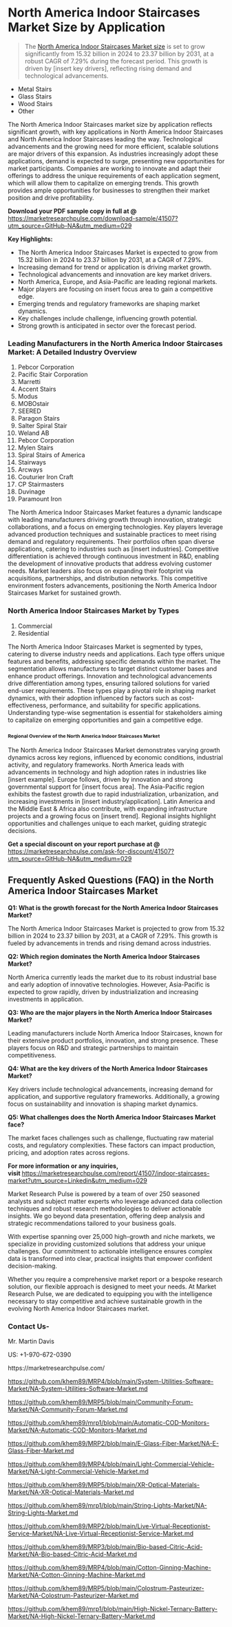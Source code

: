 <h1>North America Indoor Staircases Market&nbsp;Size by Application</h1><blockquote><p>The <a href="https://marketresearchpulse.com/download-sample/41507?utm_source=GitHub-NA&amp;utm_medium=029">North America Indoor Staircases Market size</a> is set to grow significantly from 15.32 billion in 2024 to 23.37 billion by 2031, at a robust CAGR of 7.29% during the forecast period. This growth is driven by [insert key drivers], reflecting rising demand and technological advancements.</p></blockquote><ul><li>Metal Stairs <li> Glass Stairs <li> Wood Stairs <li> Other</li></ul><p>The North America Indoor Staircases market size by application reflects significant growth, with key applications in North America Indoor Staircases and North America Indoor Staircases leading the way. Technological advancements and the growing need for more efficient, scalable solutions are major drivers of this expansion. As industries increasingly adopt these applications, demand is expected to surge, presenting new opportunities for market participants. Companies are working to innovate and adapt their offerings to address the unique requirements of each application segment, which will allow them to capitalize on emerging trends. This growth provides ample opportunities for businesses to strengthen their market position and drive profitability.</p><p><strong>Download your PDF sample copy in full at @ </strong><a href="https://marketresearchpulse.com/download-sample/41507?utm_source=GitHub-NA&amp;utm_medium=029">https://marketresearchpulse.com/download-sample/41507?utm_source=GitHub-NA&amp;utm_medium=029</a></p><p><strong>Key Highlights: </strong></p><ul><li>The North America Indoor Staircases Market is expected to grow from 15.32 billion in 2024 to 23.37 billion by 2031, at a CAGR of 7.29%.</li><li>Increasing demand for trend or application is driving market growth.</li><li>Technological advancements and innovation are key market drivers.</li><li>North America, Europe, and Asia-Pacific are leading regional markets.</li><li>Major players are focusing on insert focus area to gain a competitive edge.</li><li>Emerging trends and regulatory frameworks are shaping market dynamics.</li><li>Key challenges include challenge, influencing growth potential.</li><li>Strong growth is anticipated in sector over the forecast period.</li></ul><h3>Leading Manufacturers in the North America Indoor Staircases Market: A Detailed Industry Overview</h3><ol><li>Pebcor Corporation</li><li>Pacific Stair Corporation</li><li>Marretti</li><li>Accent Stairs</li><li>Modus</li><li>MOBOstair</li><li>SEERED</li><li>Paragon Stairs</li><li>Salter Spiral Stair</li><li>Weland AB</li><li>Pebcor Corporation</li><li>Mylen Stairs</li><li>Spiral Stairs of America</li><li>Stairways</li><li>Arcways</li><li>Couturier Iron Craft</li><li>CP Stairmasters</li><li>Duvinage</li><li>Paramount Iron</li></ol><div class="flex max-w-full flex-col flex-grow"><div class="min-h-8 text-message flex w-full flex-col items-end gap-2 whitespace-normal break-words [.text-message+&amp;]:mt-5" dir="auto" data-message-author-role="assistant" data-message-id="fd8432e4-4910-450d-b182-61b7bfb0a01f" data-message-model-slug="gpt-4o"><div class="flex w-full flex-col gap-1 empty:hidden first:pt-[3px]"><div class="markdown prose w-full break-words dark:prose-invert light"><p>The North America Indoor Staircases Market features a dynamic landscape with leading manufacturers driving growth through innovation, strategic collaborations, and a focus on emerging technologies. Key players leverage advanced production techniques and sustainable practices to meet rising demand and regulatory requirements. Their portfolios often span diverse applications, catering to industries such as [insert industries]. Competitive differentiation is achieved through continuous investment in R&amp;D, enabling the development of innovative products that address evolving customer needs. Market leaders also focus on expanding their footprint via acquisitions, partnerships, and distribution networks. This competitive environment fosters advancements, positioning the North America Indoor Staircases Market for sustained growth.</p></div></div></div></div><h3>North America Indoor Staircases Market by Types</h3><ol><li>Commercial <li> Residential</li></ol><div class="flex max-w-full flex-col flex-grow"><div class="min-h-8 text-message flex w-full flex-col items-end gap-2 whitespace-normal break-words [.text-message+&amp;]:mt-5" dir="auto" data-message-author-role="assistant" data-message-id="084470be-0bb7-4664-bddf-5156b4f41249" data-message-model-slug="gpt-4o-mini"><div class="flex w-full flex-col gap-1 empty:hidden first:pt-[3px]"><div class="markdown prose w-full break-words dark:prose-invert light"><p>The North America Indoor Staircases Market is segmented by types, catering to diverse industry needs and applications. Each type offers unique features and benefits, addressing specific demands within the market. The segmentation allows manufacturers to target distinct customer bases and enhance product offerings. Innovation and technological advancements drive differentiation among types, ensuring tailored solutions for varied end-user requirements. These types play a pivotal role in shaping market dynamics, with their adoption influenced by factors such as cost-effectiveness, performance, and suitability for specific applications. Understanding type-wise segmentation is essential for stakeholders aiming to capitalize on emerging opportunities and gain a competitive edge.</p></div></div></div></div><h3><span style="font-size: 11px;">Regional Overview of the North America Indoor Staircases Market</span></h3><div class="flex max-w-full flex-col flex-grow"><div class="min-h-8 text-message flex w-full flex-col items-end gap-2 whitespace-normal break-words [.text-message+&amp;]:mt-5" dir="auto" data-message-author-role="assistant" data-message-id="e9038762-ce64-4e30-91c9-9bd413514231" data-message-model-slug="gpt-4o-mini"><div class="flex w-full flex-col gap-1 empty:hidden first:pt-[3px]"><div class="markdown prose w-full break-words dark:prose-invert light"><p>The North America Indoor Staircases Market demonstrates varying growth dynamics across key regions, influenced by economic conditions, industrial activity, and regulatory frameworks. North America leads with advancements in technology and high adoption rates in industries like [insert example]. Europe follows, driven by innovation and strong governmental support for [insert focus area]. The Asia-Pacific region exhibits the fastest growth due to rapid industrialization, urbanization, and increasing investments in [insert industry/application]. Latin America and the Middle East &amp; Africa also contribute, with expanding infrastructure projects and a growing focus on [insert trend]. Regional insights highlight opportunities and challenges unique to each market, guiding strategic decisions.</p></div></div></div></div><p><strong>Get a special discount on your report purchase at @ </strong><a href="https://marketresearchpulse.com/ask-for-discount/41507?utm_source=GitHub-NA&amp;utm_medium=029">https://marketresearchpulse.com/ask-for-discount/41507?utm_source=GitHub-NA&amp;utm_medium=029</a></p><h2>Frequently Asked Questions (FAQ) in the North America Indoor Staircases Market</h2><p><strong>Q1: What is the growth forecast for the North America Indoor Staircases Market?</strong></p><p>The North America Indoor Staircases Market is projected to grow from 15.32 billion in 2024 to 23.37 billion by 2031, at a CAGR of 7.29%. This growth is fueled by advancements in trends and rising demand across industries.</p><p><strong>Q2: Which region dominates the North America Indoor Staircases Market?</strong></p><p>North America currently leads the market due to its robust industrial base and early adoption of innovative technologies. However, Asia-Pacific is expected to grow rapidly, driven by industrialization and increasing investments in application.</p><p><strong>Q3: Who are the major players in the North America Indoor Staircases Market?</strong></p><p>Leading manufacturers include North America Indoor Staircases, known for their extensive product portfolios, innovation, and strong presence. These players focus on R&amp;D and strategic partnerships to maintain competitiveness.</p><p><strong>Q4: What are the key drivers of the North America Indoor Staircases Market?</strong></p><p>Key drivers include technological advancements, increasing demand for application, and supportive regulatory frameworks. Additionally, a growing focus on sustainability and innovation is shaping market dynamics.</p><p><strong>Q5: What challenges does the North America Indoor Staircases Market face?</strong></p><p>The market faces challenges such as challenge, fluctuating raw material costs, and regulatory complexities. These factors can impact production, pricing, and adoption rates across regions.</p><p><strong>For more information or any inquiries, visit&nbsp;</strong><a href="https://marketresearchpulse.com/report/41507/indoor-staircases-market?utm_source=Linkedin&utm_medium=029">https://marketresearchpulse.com/report/41507/indoor-staircases-market?utm_source=Linkedin&utm_medium=029</a></p><p>Market Research Pulse is powered by a team of over 250 seasoned analysts and subject matter experts who leverage advanced data collection techniques and robust research methodologies to deliver actionable insights. We go beyond data presentation, offering deep analysis and strategic recommendations tailored to your business goals.</p><p>With expertise spanning over 25,000 high-growth and niche markets, we specialize in providing customized solutions that address your unique challenges. Our commitment to actionable intelligence ensures complex data is transformed into clear, practical insights that empower confident decision-making.</p><p>Whether you require a comprehensive market report or a bespoke research solution, our flexible approach is designed to meet your needs. At Market Research Pulse, we are dedicated to equipping you with the intelligence necessary to stay competitive and achieve sustainable growth in the evolving North America Indoor Staircases market.</p><h3><strong>Contact Us-</strong></h3><p>Mr. Martin Davis</p><p>US: +1-970-672-0390</p><p>https://marketresearchpulse.com/</p><p><a href="https://github.com/khem89/MRP4/blob/main/System-Utilities-Software-Market/NA-System-Utilities-Software-Market.md">https://github.com/khem89/MRP4/blob/main/System-Utilities-Software-Market/NA-System-Utilities-Software-Market.md</a></p><p><a href="https://github.com/khem89/MRP5/blob/main/Community-Forum-Market/NA-Community-Forum-Market.md">https://github.com/khem89/MRP5/blob/main/Community-Forum-Market/NA-Community-Forum-Market.md</a></p><p><a href="https://github.com/khem89/mrp1/blob/main/Automatic-COD-Monitors-Market/NA-Automatic-COD-Monitors-Market.md">https://github.com/khem89/mrp1/blob/main/Automatic-COD-Monitors-Market/NA-Automatic-COD-Monitors-Market.md</a></p><p><a href="https://github.com/khem89/MRP2/blob/main/E-Glass-Fiber-Market/NA-E-Glass-Fiber-Market.md">https://github.com/khem89/MRP2/blob/main/E-Glass-Fiber-Market/NA-E-Glass-Fiber-Market.md</a></p><p><a href="https://github.com/khem89/MRP4/blob/main/Light-Commercial-Vehicle-Market/NA-Light-Commercial-Vehicle-Market.md">https://github.com/khem89/MRP4/blob/main/Light-Commercial-Vehicle-Market/NA-Light-Commercial-Vehicle-Market.md</a></p><p><a href="https://github.com/khem89/MRP5/blob/main/XR-Optical-Materials-Market/NA-XR-Optical-Materials-Market.md">https://github.com/khem89/MRP5/blob/main/XR-Optical-Materials-Market/NA-XR-Optical-Materials-Market.md</a></p><p><a href="https://github.com/khem89/mrp1/blob/main/String-Lights-Market/NA-String-Lights-Market.md">https://github.com/khem89/mrp1/blob/main/String-Lights-Market/NA-String-Lights-Market.md</a></p><p><a href="https://github.com/khem89/MRP2/blob/main/Live-Virtual-Receptionist-Service-Market/NA-Live-Virtual-Receptionist-Service-Market.md">https://github.com/khem89/MRP2/blob/main/Live-Virtual-Receptionist-Service-Market/NA-Live-Virtual-Receptionist-Service-Market.md</a></p><p><a href="https://github.com/khem89/MRP3/blob/main/Bio-based-Citric-Acid-Market/NA-Bio-based-Citric-Acid-Market.md">https://github.com/khem89/MRP3/blob/main/Bio-based-Citric-Acid-Market/NA-Bio-based-Citric-Acid-Market.md</a></p><p><a href="https://github.com/khem89/MRP4/blob/main/Cotton-Ginning-Machine-Market/NA-Cotton-Ginning-Machine-Market.md">https://github.com/khem89/MRP4/blob/main/Cotton-Ginning-Machine-Market/NA-Cotton-Ginning-Machine-Market.md</a></p><p><a href="https://github.com/khem89/MRP5/blob/main/Colostrum-Pasteurizer-Market/NA-Colostrum-Pasteurizer-Market.md">https://github.com/khem89/MRP5/blob/main/Colostrum-Pasteurizer-Market/NA-Colostrum-Pasteurizer-Market.md</a></p><p><a href="https://github.com/khem89/mrp1/blob/main/High-Nickel-Ternary-Battery-Market/NA-High-Nickel-Ternary-Battery-Market.md">https://github.com/khem89/mrp1/blob/main/High-Nickel-Ternary-Battery-Market/NA-High-Nickel-Ternary-Battery-Market.md</a></p>
